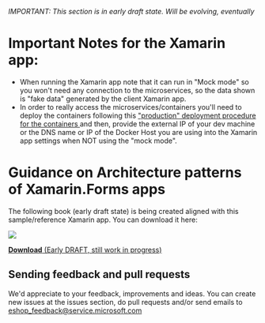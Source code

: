 _IMPORTANT: This section is in early draft state. Will be evolving, eventually_

# Important Notes for the Xamarin app:
* When running the Xamarin app note that it can run in "Mock mode" so you won't need any connection to the microservices, so the data shown is "fake data" generated by the client Xamarin app.
* In order to really access the microservices/containers you'll need to deploy the containers following this ["production" deployment procedure for the containers ](https://github.com/dotnet-architecture/eShopOnContainers/wiki/05.-Deploying-eShopOnContainers-to-a-Docker-Host-Production-environment) and then, provide the external IP of your dev machine or the DNS name or IP of the Docker Host you are using into the Xamarin app settings when NOT using the "mock mode".

# Guidance on Architecture patterns of Xamarin.Forms apps
The following book (early draft state) is being created aligned with this sample/reference Xamarin app.
You can download it here:

<a href='https://aka.ms/xamarinpatternsebook'><img src="/dotnet/eShopOnContainers/blob/master/img/xamarin-enterprise-patterns-ebook-cover-small.png"> </a> 

<a href='https://aka.ms/xamarinpatternsebook'>**Download** (Early DRAFT, still work in progress)</a> 

## Sending feedback and pull requests
We'd appreciate to your feedback, improvements and ideas.
You can create new issues at the issues section, do pull requests and/or send emails to eshop_feedback@service.microsoft.com 
